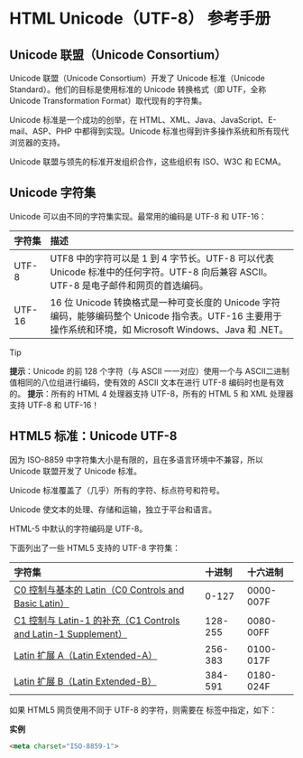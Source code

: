 # HTML Unicode（UTF-8） 参考手册

## Unicode 联盟（Unicode Consortium）

Unicode 联盟（Unicode Consortium）开发了 Unicode 标准（Unicode Standard）。他们的目标是使用标准的 Unicode 转换格式（即 UTF，全称 Unicode Transformation Format）取代现有的字符集。

Unicode 标准是一个成功的创举，在 HTML、XML、Java、JavaScript、E-mail、ASP、PHP 中都得到实现。Unicode 标准也得到许多操作系统和所有现代浏览器的支持。

Unicode 联盟与领先的标准开发组织合作，这些组织有 ISO、W3C 和 ECMA。

## Unicode 字符集
Unicode 可以由不同的字符集实现。最常用的编码是 UTF-8 和 UTF-16：

| 字符集  | 描述  |
| :------------ | :------------ |
| UTF-8  | UTF8 中的字符可以是 1 到 4 字节长。UTF-8 可以代表 Unicode 标准中的任何字符。UTF-8 向后兼容 ASCII。UTF-8 是电子邮件和网页的首选编码。  |
| UTF-16  | 16 位 Unicode 转换格式是一种可变长度的 Unicode 字符编码，能够编码整个 Unicode 指令表。UTF-16 主要用于操作系统和环境，如 Microsoft Windows、Java 和 .NET。  |

> [!TIP]
> **提示**：Unicode 的前 128 个字符（与 ASCII 一一对应）使用一个与 ASCII二进制值相同的八位组进行编码，使有效的 ASCII 文本在进行 UTF-8 编码时也是有效的。
> **提示**：所有的 HTML 4 处理器支持 UTF-8，所有的 HTML 5 和 XML 处理器支持 UTF-8 和 UTF-16！

## HTML5 标准：Unicode UTF-8

因为 ISO-8859 中字符集大小是有限的，且在多语言环境中不兼容，所以 Unicode 联盟开发了 Unicode 标准。

Unicode 标准覆盖了（几乎）所有的字符、标点符号和符号。

Unicode 使文本的处理、存储和运输，独立于平台和语言。

HTML-5 中默认的字符编码是 UTF-8。

下面列出了一些 HTML5 支持的 UTF-8 字符集：

| 字符集  | 十进制  | 十六进制  |
| :------------ | :------------ | :------------ |
| [C0 控制与基本的 Latin（C0 Controls and Basic Latin）](ref-utf-basic-latin.md "C0 控制与基本的 Latin（C0 Controls and Basic Latin）")  | 0-127  | 0000-007F  |
| [C1 控制与 Latin-1 的补充（C1 Controls and Latin-1 Supplement）](ref-utf-latin1-supplement.md "C1 控制与 Latin-1 的补充（C1 Controls and Latin-1 Supplement）")  | 128-255  | 0080-00FF  |
| [Latin 扩展 A（Latin Extended-A）](ref-utf-latin-extended-a.md "Latin 扩展 A（Latin Extended-A）")  | 256-383  | 0100-017F  |
| [Latin 扩展 B（Latin Extended-B）](http://ref-utf-latin-extended-b.md "Latin 扩展 B（Latin Extended-B）")  | 384-591  | 0180-024F  |

如果 HTML5 网页使用不同于 UTF-8 的字符，则需要在 <meta> 标签中指定，如下：

**实例**
```html
<meta charset="ISO-8859-1">
```

